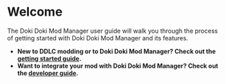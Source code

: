 # Welcome

The Doki Doki Mod Manager user guide will walk you through the process of getting started with Doki Doki Mod Manager and its features.

* **New to DDLC modding or to Doki Doki Mod Manager? Check out the [getting started guide](getting-started/installation.md).**
* **Want to integrate your mod with Doki Doki Mod Manager? Check out the [developer guide](developers/metadata.md).**

